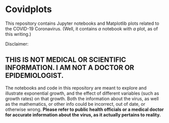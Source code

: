 # Covidplots

This repository contains Jupyter notebooks and Matplotlib plots related to the COVID-19 Coronavirus.  (Well, it contains *a* notebook with *a* plot, as of this writing.)

Disclaimer:

## THIS IS NOT MEDICAL OR SCIENTIFIC INFORMATION. I AM NOT A DOCTOR OR EPIDEMIOLOGIST.

The notebooks and code in this repository are meant to explore and illustrate exponential growth, and the effect of different variables (such as growth rates) on that growth.  Both the information about the virus, as well as the mathematics, or other info could be incorrect, out of date, or otherwise wrong.  **Please refer to public health officials or a medical doctor for accurate information about the virus, as it actually pertains to reality.**
